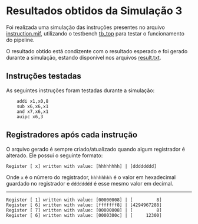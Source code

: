 # Resultados obtidos da Simulação 3

Foi realizada uma simulação das instruções presentes no arquivo [instruction.mif](/instruction.mif), utilizando o testbench [tb_top](/verif/tb_top.sv) para testar o funcionamento do pipeline. 

O resultado obtido está condizente com o resultado esperado e foi gerado durante a simulação, estando disponível nos arquivos [result.txt](/result.txt).

## Instruções testadas

As seguintes instruções foram testadas durante a simulação:

```assembly
    addi x1,x0,8
    sub x6,x6,x1
    and x7,x6,x1
    auipc x6,3
```

## Registradores após cada instrução

O arquivo gerado é sempre criado/atualizado quando algum registrador é alterado. Ele possui o seguinte formato:

```shell
Register [ x] written with value: [hhhhhhhh] | [dddddddd]
```
Onde `x` é o número do registrador, `hhhhhhhh` é o valor em hexadecimal guardado no registrador e `dddddddd` é esse mesmo valor em decimal.

---


```shell
Register [ 1] written with value: [00000008] | [         8]
Register [ 6] written with value: [fffffff8] | [4294967288]
Register [ 7] written with value: [00000008] | [         8]
Register [ 6] written with value: [0000300c] | [     12300]
```
